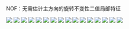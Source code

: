 NOF：无需估计主方向的旋转不变性二值局部特征

![](images/fig18.png)
![](images/fig1.png)
![](images/fig2.png)
![](images/fig4.png)
![](images/fig5.png)
![](images/fig6.png)
![](images/fig7.png)
![](images/fig8.png)
![](images/fig9.png)
![](images/fig10.png)
![](images/fig11.png)
![](images/fig12.png)
![](images/fig13.png)
![](images/fig14.png)
![](images/fig15.png)
![](images/fig16.png)

